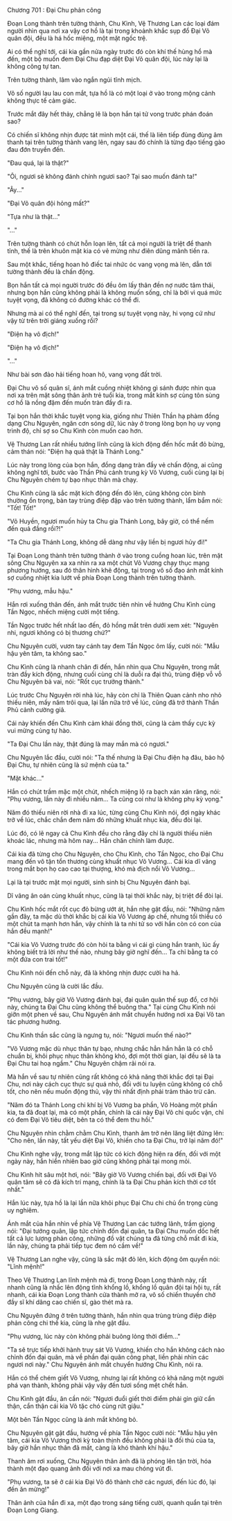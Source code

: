 




Chương 701 : Đại Chu phản công


Đoạn Long thành trên tường thành, Chu Kình, Vệ Thương Lan các loại đám người nhìn qua nơi xa vậy cơ hồ là tại trong khoảnh khắc sụp đổ Đại Võ quân đội, đều là há hốc miệng, một mặt ngốc trệ.

Ai có thể nghĩ tới, cái kia gần nửa ngày trước đó còn khí thế hùng hổ mà đến, một bộ muốn đem Đại Chu đạp diệt Đại Võ quân đội, lúc này lại là không công tự tan.

Trên tường thành, lâm vào ngắn ngủi tĩnh mịch.

Vô số người lau lau con mắt, tựa hồ là có một loại ở vào trong mộng cảnh không thực tế cảm giác.

Trước mắt đây hết thảy, chẳng lẽ là bọn hắn tại tử vong trước phán đoán sao?

Có chiến sĩ không nhịn được tát mình một cái, thế là liên tiếp đùng đùng âm thanh tại trên tường thành vang lên, ngay sau đó chính là từng đạo tiếng gào đau đớn truyền đến.

"Đau quá, lại là thật?"

"Ôi, ngươi sẽ không đánh chính ngươi sao? Tại sao muốn đánh ta!"

"Ây..."

"Đại Võ quân đội hỏng mất?"

"Tựa như là thật..."

"..."

Trên tường thành có chút hỗn loạn lên, tất cả mọi người là triệt để thanh tỉnh, thế là trên khuôn mặt kia có vẻ mừng như điên dũng mãnh tiến ra.

Sau một khắc, tiếng hoan hô điếc tai nhức óc vang vọng mà lên, dẫn tới tường thành đều là chấn động.

Bọn hắn tất cả mọi người trước đó đều ôm lấy thân đền nợ nước tâm thái, nhưng bọn hắn cũng không phải là không muốn sống, chỉ là bởi vì quá mức tuyệt vọng, đã không có đường khác có thể đi.

Nhưng mà ai có thể nghĩ đến, tại trong sự tuyệt vọng này, hi vọng cứ như vậy từ trên trời giáng xuống rồi?

"Điện hạ vô địch!"

"Điện hạ vô địch!"

"..."

Như bài sơn đảo hải tiếng hoan hô, vang vọng đất trời.

Đại Chu vô số quân sĩ, ánh mắt cuồng nhiệt không gì sánh được nhìn qua nơi xa trên mặt sông thân ảnh trẻ tuổi kia, trong mắt kính sợ cùng tôn sùng cơ hồ là nồng đậm đến muốn tràn đầy đi ra.

Tại bọn hắn thời khắc tuyệt vọng kia, giống như Thiên Thần hạ phàm đồng dạng Chu Nguyên, ngăn cơn sóng dữ, lúc này ở trong lòng bọn họ uy vọng trình độ, chỉ sợ so Chu Kình còn muốn cao hơn.

Vệ Thương Lan rất nhiều tướng lĩnh cũng là kích động đến hốc mắt đỏ bừng, cảm thán nói: "Điện hạ quả thật là Thánh Long."

Lúc này trong lòng của bọn hắn, đồng dạng tràn đầy vẻ chấn động, ai cũng không nghĩ tới, bước vào Thần Phủ cảnh trung kỳ Võ Vương, cuối cùng lại bị Chu Nguyên chém tự bạo nhục thân mà chạy.

Chu Kình cũng là sắc mặt kích động đến đỏ lên, cũng không còn bình thường ổn trọng, bàn tay trùng điệp đập vào trên tường thành, lẩm bẩm nói: "Tốt! Tốt!"

"Võ Huyền, ngươi muốn hủy ta Chu gia Thánh Long, bây giờ, có thể nếm đến quả đắng rồi?!"

"Ta Chu gia Thánh Long, không dễ dàng như vậy liền bị ngươi hủy đi!"

Tại Đoạn Long thành trên tường thành ở vào trong cuồng hoan lúc, trên mặt sông Chu Nguyên xa xa nhìn ra xa một chút Võ Vương chạy thục mạng phương hướng, sau đó thân hình khẽ động, tại trong vô số đạo ánh mắt kính sợ cuồng nhiệt kia lướt về phía Đoạn Long thành trên tường thành.

"Phụ vương, mẫu hậu."

Hắn rơi xuống thân đến, ánh mắt trước tiên nhìn về hướng Chu Kình cùng Tần Ngọc, nhếch miệng cười một tiếng.

Tần Ngọc trước hết nhất lao đến, đỏ hồng mắt trên dưới xem xét: "Nguyên nhi, ngươi không có bị thương chứ?"

Chu Nguyên cười, vươn tay cánh tay đem Tần Ngọc ôm lấy, cười nói: "Mẫu hậu yên tâm, ta không sao."

Chu Kình cũng là nhanh chân đi đến, hắn nhìn qua Chu Nguyên, trong mắt tràn đầy kích động, nhưng cuối cùng chỉ là duỗi ra đại thủ, trùng điệp vỗ vỗ Chu Nguyên bả vai, nói: "Rốt cục trưởng thành."

Lúc trước Chu Nguyên rời nhà lúc, hãy còn chỉ là Thiên Quan cảnh nho nhỏ thiếu niên, mấy năm trôi qua, lại lần nữa trở về lúc, cũng đã trở thành Thần Phủ cảnh cường giả.

Cái này khiến đến Chu Kình cảm khái đồng thời, cũng là cảm thấy cực kỳ vui mừng cùng tự hào.

"Ta Đại Chu lần này, thật đúng là may mắn mà có ngươi."

Chu Nguyên lắc đầu, cười nói: "Ta thế nhưng là Đại Chu điện hạ đâu, bảo hộ Đại Chu, tự nhiên cũng là sứ mệnh của ta."

"Mặt khác..."

Hắn có chút trầm mặc một chút, nhếch miệng lộ ra bạch xán xán răng, nói: "Phụ vương, lần này đi nhiều năm... Ta cũng coi như là không phụ kỳ vọng."

Năm đó thiếu niên rời nhà đi xa lúc, từng cùng Chu Kình nói, đợi ngày khác trở về lúc, chắc chắn đem năm đó những khuất nhục kia, đều đòi lại.

Lúc đó, có lẽ ngay cả Chu Kình đều cho rằng đây chỉ là người thiếu niên khoác lác, nhưng mà hôm nay... Hắn chân chính làm được.

Cái kia đã từng cho Chu Nguyên, cho Chu Kình, cho Tần Ngọc, cho Đại Chu mang đến vô tận tổn thương cùng khuất nhục Võ Vương... Cái kia dĩ vãng trong mắt bọn họ cao cao tại thượng, khó mà địch nổi Võ Vương...

Lại là tại trước mặt mọi người, sinh sinh bị Chu Nguyên đánh bại.

Dĩ vãng ân oán cùng khuất nhục, cũng là tại thời khắc này, bị triệt để đòi lại.

Chu Kình hốc mắt rốt cục đỏ bừng ướt át, hắn nhẹ gật đầu, nói: "Những năm gần đây, ta mặc dù thời khắc bị cái kia Võ Vương áp chế, nhưng tối thiểu có một chút ta mạnh hơn hắn, vậy chính là ta nhi tử so với hắn còn có con của hắn đều mạnh!"

"Cái kia Võ Vương trước đó còn hỏi ta bằng vì cái gì cùng hắn tranh, lúc ấy không biết trả lời như thế nào, nhưng bây giờ nghĩ đến... Ta chỉ bằng ta có một đứa con trai tốt!"

Chu Kình nói đến chỗ này, đã là không nhịn được cười ha hả.

Chu Nguyên cũng là cười lắc đầu.

"Phụ vương, bây giờ Võ Vương đánh bại, đại quân quân thế sụp đổ, cơ hội này, chúng ta Đại Chu cũng không thể buông tha." Tại cùng Chu Kình nói giỡn một phen về sau, Chu Nguyên ánh mắt chuyển hướng nơi xa Đại Võ tan tác phương hướng.

Chu Kình thần sắc cũng là ngưng tụ, nói: "Ngươi muốn thế nào?"

"Võ Vương mặc dù nhục thân tự bạo, nhưng chắc hẳn hắn hẳn là có chỗ chuẩn bị, khôi phục nhục thân không khó, đợi một thời gian, lại đều sẽ là ta Đại Chu tai hoạ ngầm." Chu Nguyên chậm rãi nói ra.

Mà hắn về sau tự nhiên cũng rất không có khả năng thời khắc đợi tại Đại Chu, nơi này cách cục thực sự quá nhỏ, đối với tu luyện cũng không có chỗ tốt, cho nên nếu muốn động thủ, vậy thì nhất định phải trảm thảo trừ căn.

"Năm đó ta Thánh Long chi khí bị Võ Vương ba phần, Võ Hoàng một phần kia, ta đã đoạt lại, mà có một phần, chính là cái này Đại Võ chi quốc vận, chỉ có đem Đại Võ tiêu diệt, bên ta có thể đem thu hồi."

Chu Nguyên nhìn chằm chằm Chu Kình, thanh âm trở nên lăng liệt đứng lên: "Cho nên, lần này, tất yếu diệt Đại Võ, khiến cho ta Đại Chu, trở lại năm đó!"

Chu Kình nghe vậy, trong mắt lập tức có kích động hiện ra đến, đối với một ngày này, hắn hiển nhiên bao giờ cũng không phải tại mong mỏi.

Chu Kình hít sâu một hơi, nói: "Bây giờ Võ Vương chiến bại, đối với Đại Võ quân tâm sẽ có đả kích trí mạng, chính là ta Đại Chu phản kích thời cơ tốt nhất."

Hắn lúc này, tựa hồ là lại lần nữa khôi phục Đại Chu chi chủ ổn trọng cùng uy nghiêm.

Ánh mắt của hắn nhìn về phía Vệ Thương Lan các tướng lãnh, trầm giọng nói: "Đại tướng quân, lập tức chỉnh đốn đại quân, ta Đại Chu muốn dốc hết tất cả lực lượng phản công, những đồ vật chúng ta đã từng chỗ mất đi kia, lần này, chúng ta phải tiếp tục đem nó cầm về!"

Vệ Thương Lan nghe vậy, cũng là sắc mặt đỏ lên, kích động ôm quyền nói: "Lĩnh mệnh!"

Theo Vệ Thương Lan lĩnh mệnh mà đi, trong Đoạn Long thành này, rất nhanh cũng là nhấc lên động tĩnh khổng lồ, khổng lồ quân đội tại hội tụ, rất nhanh, cái kia Đoạn Long thành cửa thành mở ra, vô số chiến thuyền chở đầy sĩ khí dâng cao chiến sĩ, gào thét mà ra.

Chu Nguyên đứng ở trên tường thành, hắn nhìn qua trùng trùng điệp điệp phản công chi thế kia, cũng là nhẹ gật đầu.

"Phụ vương, lúc này còn không phải buông lỏng thời điểm..."

"Ta sẽ trực tiếp khởi hành truy sát Võ Vương, khiến cho hắn không cách nào chỉnh đốn đại quân, mà về phần đại quân công phạt, liền phải nhìn các ngươi nơi này." Chu Nguyên ánh mắt chuyển hướng Chu Kình, nói ra.

Hắn có thể chém giết Võ Vương, nhưng lại rất không có khả năng một người phá vạn thành, không phải vậy vậy đến tươi sống mệt chết hắn.

Chu Kình gật đầu, ân cần nói: "Ngươi đuổi giết thời điểm phải gìn giữ cẩn thận, cẩn thận cái kia Võ tặc chó cùng rứt giậu."

Một bên Tần Ngọc cũng là ánh mắt không bỏ.

Chu Nguyên gật gật đầu, hướng về phía Tần Ngọc cười nói: "Mẫu hậu yên tâm, cái kia Võ Vương thời kỳ toàn thịnh đều không phải là đối thủ của ta, bây giờ hắn nhục thân đã mất, càng là khó thành khí hậu."

Thanh âm rơi xuống, Chu Nguyên thân ảnh đã là phóng lên tận trời, hóa thành một đạo quang ảnh đối với nơi xa mau chóng vút đi.

"Phụ vương, ta sẽ ở cái kia Đại Võ đô thành chờ các ngươi, đến lúc đó, lại đến ăn mừng!"

Thân ảnh của hắn đi xa, một đạo trong sáng tiếng cười, quanh quẩn tại trên Đoạn Long Giang.




